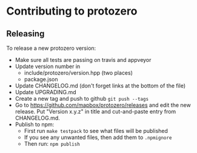 # Contributing to protozero

## Releasing

To release a new protozero version:

 - Make sure all tests are passing on travis and appveyor
 - Update version number in
   - include/protozero/version.hpp (two places)
   - package.json
 - Update CHANGELOG.md
   (don't forget links at the bottom of the file)
 - Update UPGRADING.md
 - Create a new tag and push to github `git push --tags`
 - Go to https://github.com/mapbox/protozero/releases
   and edit the new release. Put "Version x.y.z" in title and
   cut-and-paste entry from CHANGELOG.md.
 - Publish to npm:
   - First run `make testpack` to see what files will be published
   - If you see any unwanted files, then add them to `.npmignore`
   - Then run: `npm publish`

